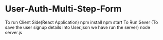 # User-Auth-Multi-Step-Form
To run Client Side(React Application)
    npm install
    npm start
To Run Sever (To save the user signup details into User.json we have run the server)
   node server.js 
